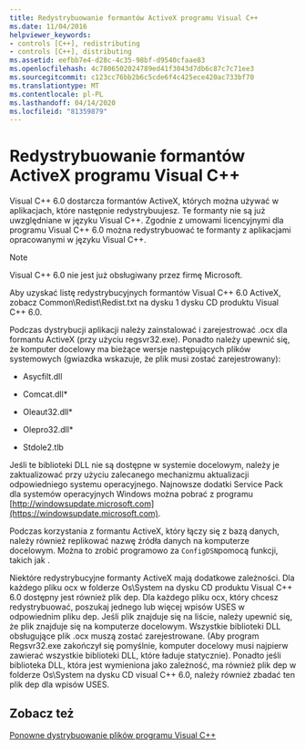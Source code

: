 ```yaml
---
title: Redystrybuowanie formantów ActiveX programu Visual C++
ms.date: 11/04/2016
helpviewer_keywords:
- controls [C++], redistributing
- controls [C++], distributing
ms.assetid: eefbb7e4-d28c-4c35-98bf-d9540cfaae83
ms.openlocfilehash: 4c7806502024789ed41f3043d7db6c87c7c71ee3
ms.sourcegitcommit: c123cc76bb2b6c5cde6f4c425ece420ac733bf70
ms.translationtype: MT
ms.contentlocale: pl-PL
ms.lasthandoff: 04/14/2020
ms.locfileid: "81359879"
---
```

# <a name="redistributing-visual-c-activex-controls"></a>Redystrybuowanie formantów ActiveX programu Visual C++

Visual C++ 6.0 dostarcza formantów ActiveX, których można używać w aplikacjach, które następnie redystrybuujesz. Te formanty nie są już uwzględniane w języku Visual C++. Zgodnie z umowami licencyjnymi dla programu Visual C++ 6.0 można redystrybuować te formanty z aplikacjami opracowanymi w języku Visual C++.

> [!NOTE]
> Visual C++ 6.0 nie jest już obsługiwany przez firmę Microsoft.

Aby uzyskać listę redystrybucyjnych formantów Visual C++ 6.0 ActiveX, zobacz Common\Redist\Redist.txt na dysku 1 dysku CD produktu Visual C++ 6.0.

Podczas dystrybucji aplikacji należy zainstalować i zarejestrować .ocx dla formantu ActiveX (przy użyciu regsvr32.exe). Ponadto należy upewnić się, że komputer docelowy ma bieżące wersje następujących plików systemowych (gwiazdka wskazuje, że plik musi zostać zarejestrowany):

- Asycfilt.dll

- Comcat.dll\*

- Oleaut32.dll\*

- Olepro32.dll\*

- Stdole2.tlb

Jeśli te biblioteki DLL nie są dostępne w systemie docelowym, należy je zaktualizować przy użyciu zalecanego mechanizmu aktualizacji odpowiedniego systemu operacyjnego. Najnowsze dodatki Service Pack dla systemów operacyjnych Windows można pobrać z programu [http://windowsupdate.microsoft.com](https://windowsupdate.microsoft.com).

Podczas korzystania z formantu ActiveX, który łączy się z bazą danych, należy również replikować nazwę źródła danych na komputerze docelowym. Można to zrobić programowo za `ConfigDSN`pomocą funkcji, takich jak .

Niektóre redystrybucyjne formanty ActiveX mają dodatkowe zależności. Dla każdego pliku ocx w folderze Os\System na dysku CD produktu Visual C++ 6.0 dostępny jest również plik dep. Dla każdego pliku ocx, który chcesz redystrybuować, poszukaj jednego lub więcej wpisów USES w odpowiednim pliku dep. Jeśli plik znajduje się na liście, należy upewnić się, że plik znajduje się na komputerze docelowym. Wszystkie biblioteki DLL obsługujące plik .ocx muszą zostać zarejestrowane. (Aby program Regsvr32.exe zakończył się pomyślnie, komputer docelowy musi najpierw zawierać wszystkie biblioteki DLL, które ładuje statycznie). Ponadto jeśli biblioteka DLL, która jest wymieniona jako zależność, ma również plik dep w folderze Os\System na dysku CD visual C++ 6.0, należy również zbadać ten plik dep dla wpisów USES.

## <a name="see-also"></a>Zobacz też

[Ponowne dystrybuowanie plików programu Visual C++](redistributing-visual-cpp-files.md)
